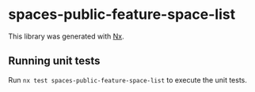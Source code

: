 # spaces-public-feature-space-list

This library was generated with [Nx](https://nx.dev).

## Running unit tests

Run `nx test spaces-public-feature-space-list` to execute the unit tests.
